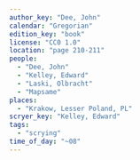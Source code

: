 ```yaml
---
author_key: "Dee, John"
calendar: "Gregorian"
edition_key: "book"
license: "CC0 1.0"
location: "page 210-211"
people:
  - "Dee, John"
  - "Kelley, Edward"
  - "Laski, Olbracht"
  - "Mapsame"
places:
  - "Krakow, Lesser Poland, PL"
scryer_key: "Kelley, Edward"
tags:
  - "scrying"
time_of_day: "~08"
---
```

